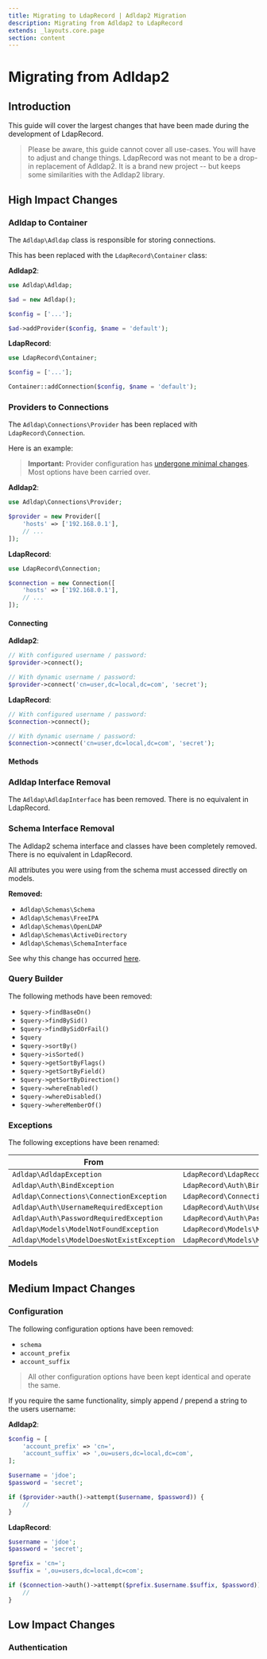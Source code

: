 ```yaml
---
title: Migrating to LdapRecord | Adldap2 Migration
description: Migrating from Adldap2 to LdapRecord
extends: _layouts.core.page
section: content
---
```


# Migrating from Adldap2

## Introduction

This guide will cover the largest changes that have been made during the development of LdapRecord.

> Please be aware, this guide cannot cover all use-cases. You will have to adjust and change things.
> LdapRecord was not meant to be a drop-in replacement of Adldap2. It is a brand new project
> -- but keeps some similarities with the Adldap2 library.

## High Impact Changes

### Adldap to Container

The `Adldap\Adldap` class is responsible for storing connections.

This has been replaced with the `LdapRecord\Container` class:

**Adldap2**:

```php
use Adldap\Adldap;

$ad = new Adldap();

$config = ['...'];

$ad->addProvider($config, $name = 'default');
```

**LdapRecord**:

```php
use LdapRecord\Container;

$config = ['...'];

Container::addConnection($config, $name = 'default');
```

### Providers to Connections

The `Adldap\Connections\Provider` has been replaced with `LdapRecord\Connection`.

Here is an example:

> **Important:** Provider configuration has [undergone minimal changes](#configuration).
> Most options have been carried over.

**Adldap2**:

```php
use Adldap\Connections\Provider;

$provider = new Provider([
    'hosts' => ['192.168.0.1'],
    // ...
]);
```

**LdapRecord**:

```php
use LdapRecord\Connection;

$connection = new Connection([
    'hosts' => ['192.168.0.1'],
    // ...
]);
```

#### Connecting

**Adldap2**:

```php
// With configured username / password:
$provider->connect();

// With dynamic username / password:
$provider->connect('cn=user,dc=local,dc=com', 'secret');
```

**LdapRecord**:

```php
// With configured username / password:
$connection->connect();

// With dynamic username / password:
$connection->connect('cn=user,dc=local,dc=com', 'secret');
```

#### Methods

### Adldap Interface Removal

The `Adldap\AdldapInterface` has been removed. There is no equivalent in LdapRecord.

### Schema Interface Removal

The Adldap2 schema interface and classes have been completely removed. There is no equivalent in LdapRecord.

All attributes you were using from the schema must accessed directly on models.

**Removed:**

- `Adldap\Schemas\Schema`
- `Adldap\Schemas\FreeIPA`
- `Adldap\Schemas\OpenLDAP`
- `Adldap\Schemas\ActiveDirectory`
- `Adldap\Schemas\SchemaInterface`

See why this change has occurred [here](https://stevebauman.ca/posts/why-ldap-record/).

### Query Builder

The following methods have been removed:

- `$query->findBaseDn()`
- `$query->findBySid()`
- `$query->findBySidOrFail()`
- `$query`
- `$query->sortBy()`
- `$query->isSorted()`
- `$query->getSortByFlags()`
- `$query->getSortByField()`
- `$query->getSortByDirection()`
- `$query->whereEnabled()`
- `$query->whereDisabled()`
- `$query->whereMemberOf()`

### Exceptions

The following exceptions have been renamed:

| From                                       | To                                             |
| ------------------------------------------ | ---------------------------------------------- |
| `Adldap\AdldapException`                   | `LdapRecord\LdapRecordException`               |
| `Adldap\Auth\BindException`                | `LdapRecord\Auth\BindException`                |
| `Adldap\Connections\ConnectionException`   | `LdapRecord\ConnectionException`               |
| `Adldap\Auth\UsernameRequiredException`    | `LdapRecord\Auth\UsernameRequiredException`    |
| `Adldap\Auth\PasswordRequiredException`    | `LdapRecord\Auth\PasswordRequiredException`    |
| `Adldap\Models\ModelNotFoundException`     | `LdapRecord\Models\ModelNotFoundException`     |
| `Adldap\Models\ModelDoesNotExistException` | `LdapRecord\Models\ModelDoesNotExistException` |

### Models

## Medium Impact Changes

### Configuration

The following configuration options have been removed:

- `schema`
- `account_prefix`
- `account_suffix`

> All other configuration options have been kept identical and operate the same.

If you require the same functionality, simply append / prepend a string to the users username:

**Adldap2**:

```php
$config = [
    'account_prefix' => 'cn=',
    'account_suffix' => ',ou=users,dc=local,dc=com',
];

$username = 'jdoe';
$password = 'secret';

if ($provider->auth()->attempt($username, $password)) {
    //
}
```

**LdapRecord**:

```php
$username = 'jdoe';
$password = 'secret';

$prefix = 'cn=';
$suffix = ',ou=users,dc=local,dc=com';

if ($connection->auth()->attempt($prefix.$username.$suffix, $password)) {
    //
}
```

## Low Impact Changes

### Authentication
